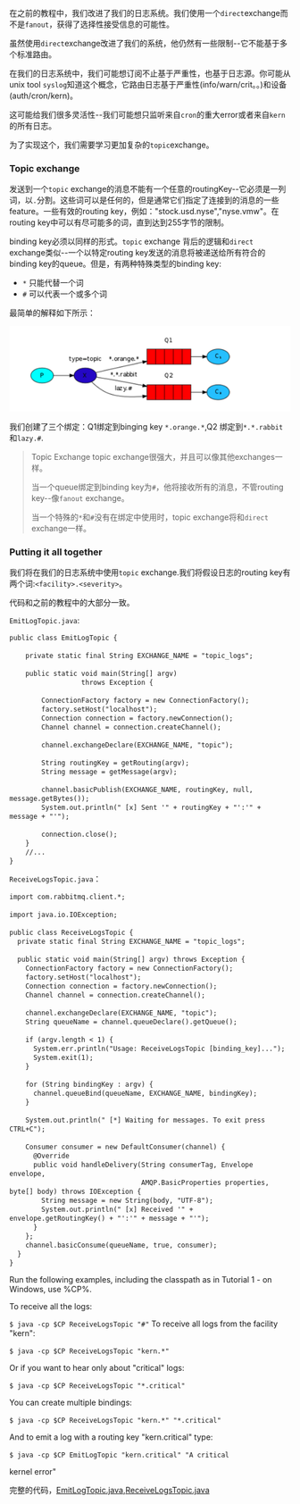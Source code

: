 在之前的教程中，我们改进了我们的日志系统。我们使用一个`direct`exchange而不是`fanout`，获得了选择性接受信息的可能性。

虽然使用`direct`exchange改进了我们的系统，他仍然有一些限制--它不能基于多个标准路由。

在我们的日志系统中，我们可能想订阅不止基于严重性，也基于日志源。你可能从unix tool `syslog`知道这个概念，它路由日志基于严重性(info/warn/crit。。)和设备(auth/cron/kern)。

这可能给我们很多灵活性--我们可能想只监听来自`cron`的重大error或者来自`kern`的所有日志。

为了实现这个，我们需要学习更加复杂的`topic`exchange。

### Topic exchange
发送到一个`topic` exchange的消息不能有一个任意的routingKey--它必须是一列词，以`.`分割。这些词可以是任何的，但是通常它们指定了连接到的消息的一些feature。一些有效的routing key，例如："stock.usd.nyse","nyse.vmw"。在routing key中可以有尽可能多的词，直到达到255字节的限制。

binding key必须以同样的形式。`topic` exchange 背后的逻辑和`direct` exchange类似--一个以特定routing key发送的消息将被递送给所有符合的binding key的queue。但是，有两种特殊类型的binding key:

+ `*` 只能代替一个词
+ `#` 可以代表一个或多个词

最简单的解释如下所示：

![](./include/5-topic-hash.png)

我们创建了三个绑定：Q1绑定到binging key `*.orange.*`,Q2 绑定到`*.*.rabbit`和`lazy.#`.

> Topic Exchange
> topic exchange很强大，并且可以像其他exchanges一样。
>
> 当一个queue绑定到binding key为`#`，他将接收所有的消息，不管routing key--像`fanout` exchange。
>
> 当一个特殊的`*`和`#`没有在绑定中使用时，topic exchange将和`direct` exchange一样。

### Putting it all together
我们将在我们的日志系统中使用`topic` exchange.我们将假设日志的routing key有两个词:`<facility>.<severity>`。

代码和之前的教程中的大部分一致。

`EmitLogTopic.java`:

````
public class EmitLogTopic {

    private static final String EXCHANGE_NAME = "topic_logs";

    public static void main(String[] argv)
                  throws Exception {

        ConnectionFactory factory = new ConnectionFactory();
        factory.setHost("localhost");
        Connection connection = factory.newConnection();
        Channel channel = connection.createChannel();

        channel.exchangeDeclare(EXCHANGE_NAME, "topic");

        String routingKey = getRouting(argv);
        String message = getMessage(argv);

        channel.basicPublish(EXCHANGE_NAME, routingKey, null, message.getBytes());
        System.out.println(" [x] Sent '" + routingKey + "':'" + message + "'");

        connection.close();
    }
    //...
}
````

`ReceiveLogsTopic.java`：

````
import com.rabbitmq.client.*;

import java.io.IOException;

public class ReceiveLogsTopic {
  private static final String EXCHANGE_NAME = "topic_logs";

  public static void main(String[] argv) throws Exception {
    ConnectionFactory factory = new ConnectionFactory();
    factory.setHost("localhost");
    Connection connection = factory.newConnection();
    Channel channel = connection.createChannel();

    channel.exchangeDeclare(EXCHANGE_NAME, "topic");
    String queueName = channel.queueDeclare().getQueue();

    if (argv.length < 1) {
      System.err.println("Usage: ReceiveLogsTopic [binding_key]...");
      System.exit(1);
    }

    for (String bindingKey : argv) {
      channel.queueBind(queueName, EXCHANGE_NAME, bindingKey);
    }

    System.out.println(" [*] Waiting for messages. To exit press CTRL+C");

    Consumer consumer = new DefaultConsumer(channel) {
      @Override
      public void handleDelivery(String consumerTag, Envelope envelope,
                                 AMQP.BasicProperties properties, byte[] body) throws IOException {
        String message = new String(body, "UTF-8");
        System.out.println(" [x] Received '" + envelope.getRoutingKey() + "':'" + message + "'");
      }
    };
    channel.basicConsume(queueName, true, consumer);
  }
}
````

Run the following examples, including the classpath as in Tutorial 1 - on Windows, use %CP%.

To receive all the logs:

`$ java -cp $CP ReceiveLogsTopic "#"`
To receive all logs from the facility "kern":

`$ java -cp $CP ReceiveLogsTopic "kern.*"`

Or if you want to hear only about "critical" logs:

`$ java -cp $CP ReceiveLogsTopic "*.critical"`

You can create multiple bindings:

`$ java -cp $CP ReceiveLogsTopic "kern.*" "*.critical"`

And to emit a log with a routing key "kern.critical" type:

`$ java -cp $CP EmitLogTopic "kern.critical" "A critical`

kernel error"

完整的代码，[EmitLogTopic.java](https://github.com/rabbitmq/rabbitmq-tutorials/blob/master/java/EmitLogTopic.java),[ReceiveLogsTopic.java](https://github.com/rabbitmq/rabbitmq-tutorials/blob/master/java/ReceiveLogsTopic.java)
